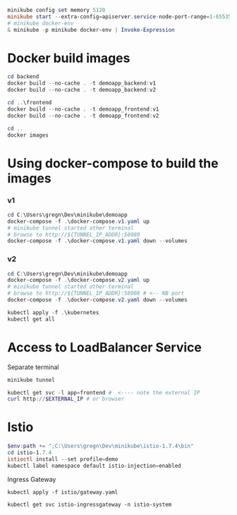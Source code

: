 ```powershell
minikube config set memory 5120
minikube start --extra-config=apiserver.service-node-port-range=1-65535
# minikube docker-env
& minikube -p minikube docker-env | Invoke-Expression

```

# Docker build images
```powershell
cd backend
docker build --no-cache . -t demoapp_backend:v1
docker build --no-cache . -t demoapp_backend:v2

cd ..\frontend
docker build --no-cache . -t demoapp_frontend:v1
docker build --no-cache . -t demoapp_frontend:v2

cd ..
docker images

```

# Using docker-compose to build the images
### v1
```powershell
cd C:\Users\gregn\Dev\minikube\demoapp
docker-compose -f .\docker-compose.v1.yaml up
# minikube tunnel started other terminal
# browse to http://${TUNNEL_IP_ADDR}:58080
docker-compose -f .\docker-compose.v1.yaml down --volumes

```

### v2
```powershell
cd C:\Users\gregn\Dev\minikube\demoapp
docker-compose -f .\docker-compose.v2.yaml up
# minikube tunnel started other terminal
# browse to http://${TUNNEL_IP_ADDR}:58008 # <-- NB port
docker-compose -f .\docker-compose.v2.yaml down --volumes

```


```powershell
kubectl apply -f .\kubernetes
kubectl get all

```


# Access to LoadBalancer Service
Separate terminal
```powershell
minikube tunnel
```

```powershell
kubectl get svc -l app=frontend #  <---- note the external IP
curl http://$EXTERNAL_IP # or browser

```


# Istio
```powershell
$env:path += ";C:\Users\gregn\Dev\minikube\istio-1.7.4\bin"
cd istio-1.7.4
istioctl install --set profile=demo
kubectl label namespace default istio-injection=enabled

```


Ingress Gateway
```shell script
kubectl apply -f istio/gateway.yaml

kubectl get svc istio-ingressgateway -n istio-system

```
